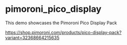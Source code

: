 # pimoroni_pico_display
This demo showcases the Pimoroni Pico Display Pack

https://shop.pimoroni.com/products/pico-display-pack?variant=32368664215635